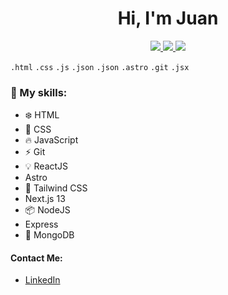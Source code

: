 <h1 align="center">
  Hi, I'm Juan
</h1>

<div align="center">
  <a href="https://www.linkedin.com/in/juanburg">
  <img src="https://img.shields.io/badge/LinkedIn-Juan_Burgueño-007EC6?style=for-the-badge&logo=linkedin&logoColor=white&labelColor=101010">
  </a>
  <a href="https://twitter.com/juanburg98">
  <img src="https://img.shields.io/badge/Twitter-@juanburg98-007EC6?style=for-the-badge&logo=twitter&logoColor=white&labelColor=101010">
  </a>
  <img src="https://img.shields.io/github/watchers/juanburg98/juanburg98?color=%23007EC6&logo=github&logoColor=white&labelColor=101010&style=for-the-badge">
</div>

`.html` `.css` `.js` `.json` `.json` `.astro` `.git` `.jsx`

### :pushpin: My skills:

- :snowflake: HTML
- :crystal_ball: CSS
- :fire: JavaScript
- :zap: Git
- :bulb: ReactJS
- Astro
- :leaves: Tailwind CSS
- Next.js 13
- :package: NodeJS
- Express
- :seedling: MongoDB

#### Contact Me:

- [LinkedIn](https://www.linkedin.com/in/juan-burgueño)

